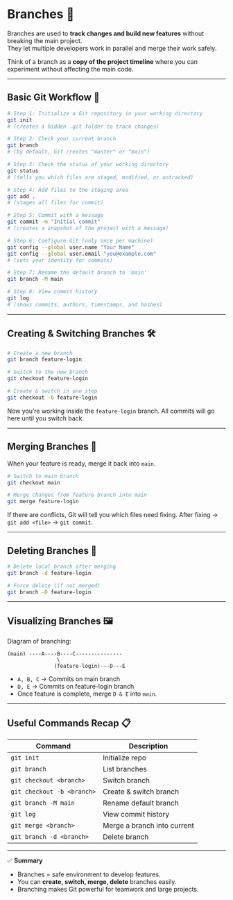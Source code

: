 # Branches 🌿

Branches are used to **track changes and build new features** without breaking the main project.  
They let multiple developers work in parallel and merge their work safely.

Think of a branch as a **copy of the project timeline** where you can experiment without affecting the main code.

---

## Basic Git Workflow 🔄

```bash
# Step 1: Initialize a Git repository in your working directory
git init
# (creates a hidden .git folder to track changes)

# Step 2: Check your current branch
git branch
# (by default, Git creates "master" or "main")

# Step 3: Check the status of your working directory
git status
# (tells you which files are staged, modified, or untracked)

# Step 4: Add files to the staging area
git add .
# (stages all files for commit)

# Step 5: Commit with a message
git commit -m "Initial commit"
# (creates a snapshot of the project with a message)

# Step 6: Configure Git (only once per machine)
git config --global user.name "Your Name"
git config --global user.email "you@example.com"
# (sets your identity for commits)

# Step 7: Rename the default branch to 'main'
git branch -M main

# Step 8: View commit history
git log
# (shows commits, authors, timestamps, and hashes)
```

---

## Creating & Switching Branches 🛠️

```bash
# Create a new branch
git branch feature-login

# Switch to the new branch
git checkout feature-login

# Create & switch in one step
git checkout -b feature-login
```

Now you’re working inside the `feature-login` branch.
All commits will go here until you switch back.

---

## Merging Branches 🔀

When your feature is ready, merge it back into `main`.

```bash
# Switch to main branch
git checkout main

# Merge changes from feature branch into main
git merge feature-login
```

If there are conflicts, Git will tell you which files need fixing.
After fixing → `git add <file>` → `git commit`.

---

## Deleting Branches 🧹

```bash
# Delete local branch after merging
git branch -d feature-login

# Force delete (if not merged)
git branch -D feature-login
```

---

## Visualizing Branches 🖼️

Diagram of branching:

```
(main) ----A----B----C---------------
                \
               (feature-login)---D---E
```

- `A, B, C` → Commits on main branch
- `D, E` → Commits on feature-login branch
- Once feature is complete, merge `D & E` into `main`.

---

## Useful Commands Recap 📋

| Command                    | Description                 |
| -------------------------- | --------------------------- |
| `git init`                 | Initialize repo             |
| `git branch`               | List branches               |
| `git checkout <branch>`    | Switch branch               |
| `git checkout -b <branch>` | Create & switch branch      |
| `git branch -M main`       | Rename default branch       |
| `git log`                  | View commit history         |
| `git merge <branch>`       | Merge a branch into current |
| `git branch -d <branch>`   | Delete branch               |

---

✅ **Summary**

- Branches = safe environment to develop features.
- You can **create, switch, merge, delete** branches easily.
- Branching makes Git powerful for teamwork and large projects.

